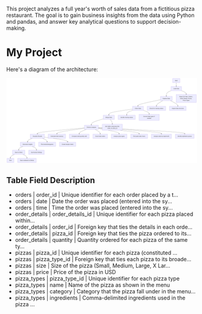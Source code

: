 This project analyzes a full year's worth of sales data from a fictitious pizza restaurant. The goal is to gain business insights from the data using Python and pandas, and answer key analytical questions to support decision-making.


# My Project

Here's a diagram of the architecture:

![Work Flowchart Diagram](https://github.com/RetroAce0-0/TechCrush_Work/blob/main/Flowchart%20for%20the%20Pizza%20Sales.png)

## Table 	         Field            	Description
* orders          |	order_id 	        | Unique identifier for each order placed by a t...
* orders 	        | date 	            | Date the order was placed (entered into the sy...
* orders 	        | time 	            | Time the order was placed (entered into the sy...
* order_details 	| order_details_id 	| Unique identifier for each pizza placed within...
* order_details 	| order_id 	        | Foreign key that ties the details in each orde...
* order_details 	| pizza_id 	        | Foreign key that ties the pizza ordered to its...
* order_details 	| quantity 	        | Quantity ordered for each pizza of the same ty...
* pizzas 	        | pizza_id 	        | Unique identifier for each pizza (constituted ...
* pizzas 	        | pizza_type_id 	  | Foreign key that ties each pizza to its broade...
* pizzas 	        | size 	            | Size of the pizza (Small, Medium, Large, X Lar...
* pizzas 	        | price 	          | Price of the pizza in USD
* pizza_types 	  | pizza_type_id 	  | Unique identifier for each pizza type
* pizza_types 	  | name 	            | Name of the pizza as shown in the menu
* pizza_types 	  | category 	        | Category that the pizza fall under in the menu...
* pizza_types 	  | ingredients 	    | Comma-delimited ingredients used in the pizza ...

